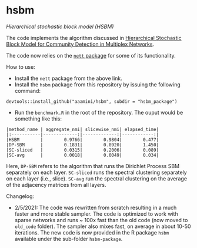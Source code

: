 # hsbm
*Hierarchical stochastic block model (HSBM)*

The code implements the algorithm discussed in [Hierarchical Stochastic Block Model for Community Detection in Multiplex Networks](https://arxiv.org/abs/1904.05330).

The code now relies on the [`nett` package](https://github.com/aaamini/nett) for some of its functionality. 

How to use:
- Install the `nett` package from the above link.
- Install the `hsbm` package from this repository by issuing the following command:
```
devtools::install_github("aaamini/hsbm", subdir = "hsbm_package")
```
- Run the `benchmark.R` in the root of the repository. The ouput would be something like this:
```
|method_name | aggregate_nmi| slicewise_nmi| elapsed_time|
|:-----------|-------------:|-------------:|------------:|
|HSBM        |        0.9766|        0.9804|        0.477|
|DP-SBM      |        0.1831|        0.8920|        1.450|
|SC-sliced   |        0.0315|        0.2006|        0.089|
|SC-avg      |        0.0018|        0.0049|        0.034|
```
Here, `DP-SBM` refers to the algorithm that runs the Dirichlet Process SBM separately on each layer. `SC-sliced` runs the spectral clustering separately on each layer (i.e., slice).  `SC-avg` run the spectral clustering on the average of the adjacency matrices from all layers. 

Changelog:
- 2/5/2021: The code was rewritten from scratch resulting in a much faster and more stable sampler. The code is optimized to work with sparse networks and runs ~ 100x fast than the old code (now moved to `old_code` folder). The sampler also mixes fast, on average in about 10-50 iterations. The new code is now provided in the R package `hsbm` available under the sub-folder `hsbm-package`. 


